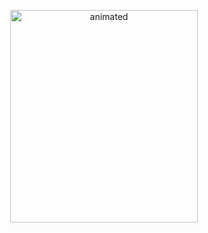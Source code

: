 <p align="center">
  <img width="300" height="340" src="https://user-images.githubusercontent.com/90043925/192133650-581f7e7e-eb7b-4ae1-92d4-1d5b5267899b.gif" alt="animated" />
</p>

<!--![gorejit (1)](https://user-images.githubusercontent.com/90043925/192134682-bb741eb4-a185-4bb3-9e6e-6ea791367202.gif)

**NokLLa/NokLLa** is a ✨ _special_ ✨ repository because its `README.md` (this file) appears on your GitHub profile.

Here are some ideas to get you started:

- 🔭 I’m currently working on ...
- 🌱 I’m currently learning ...
- 👯 I’m looking to collaborate on ...
- 🤔 I’m looking for help with ...
- 💬 Ask me about ...
- 📫 How to reach me: ...
- 😄 Pronouns: ...
- ⚡ Fun fact: ...
-->
